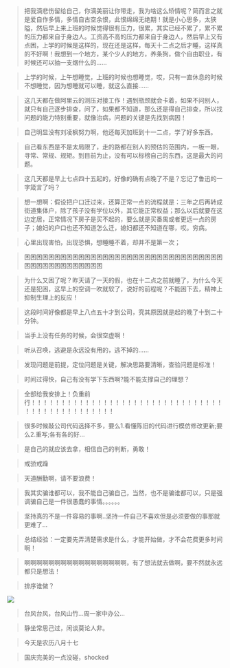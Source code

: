 >把我滴悲伤留给自己，你滴美丽让你带走，我为啥这么矫情呢？简而言之就是爱自作多情，多情自古空余恨，此恨绵绵无绝期！就是小心思多，太狭隘，然后早上来上班的时候觉得很有压力，很累，其实已经不累了，累不累的压力都来自于身边人。工资高不高的压力都来自于身边人，然后早上又有点困，上学的时候是这样的，现在还是这样，每天十二点之后才睡，这样真的不好啊！我想到一个地方，某个少人的地方，养条狗，做个自由职业，有时候还可以抽一支烟什么的......

>上学的时候，上午想睡觉，上班的时候也想睡觉，哎，只有一直休息的时候不想睡觉，因为想睡就可以睡，就这么直接......

>这几天都在做阿里云的测压对接工作！遇到瓶颈就会卡着，如果不问别人，就只有自己逐步排查，问了，如果都不知道，那么还是得自己排查，所以找问题的能力特别重要，就像治病，问题的关键是先找到病因！

>自己明显没有刘凌枫努力啊，他还每天加班到十一二点，学了好多东西。

>自己看东西是不是太局限了，走的路都在别人的预估的范围内，一板一眼，寻常、常规、规矩。到目前为止，没有可以标榜自己的东西，这是最大的问题。

>这几天都是早上七点四十五起的，好像的确有点晚了不是？忘记了鲁迅的一字箴言了吗？

>想一想啊：假设把户口迁过来，还算正常一点的流程就是：三年之后再转成街道集体户，除了孩子没有学位以外，其它能正常权益；那么以后就要在这边定居，正常情况下房子是买不起的，要么就是买番禺或者更远一点的房子；媳妇的户口也还不知道怎么迁，媳妇都还不知道在哪，哎。穷病。

>心里出现害怕，出现恐惧，想睡睡不着，却并不是第一次；

>困困困困困困困困困困困困困困困困困困困困困困困困困困困困困困困困困困困困困困困困困困困困困困

>为什么又困了呢？昨天请了一天的假，也在十二点之前就睡了，为什么今天还是犯困，这早上的空调一吹就软了，说好的前程呢？不能困下去，精神上抑制生理上的反应！

>这段时间好像都是早上八点五十才到公司，究其原因就是起的晚了十到二十分钟。

>当手上没有任务的时候，会很空虚啊！

>听从召唤，逃避是永远没有用的，逃不掉的......

>发现问题是前提，定位问题是关键，解决思路要清晰，查验问题是标准！

>时间过得快，自己有没有学下东西啊?能不能支撑自己的理想？

>全部给我安排上！负重前行！！！！！！！！！！！！！！！！！！！！！！！！！！！！！！！！！！！！！！！！！！！！！！！

>很多时候敲公司代码选择不多，要么1.看懂陈旧的代码进行模仿修改更新;要么2.重写;各有各的好...


>是自己的就应该去拿，相信自己的判断，勇敢！

>戒骄戒躁

>天道酬勤啊，请不要浪费！

>我其实骗谁都可以，我不能自己骗自己，当然，也不是骗谁都可以，只是强调骗自己是一件很愚蠢的事情。。。。。。

>坚持真的不是一件容易的事啊..坚持一件自己不喜欢但是必须要做的事那就更难了...

>总结经验：一定要先弄清楚需求是什么，才能开始做，才不会花费更多时间啊！

>啊啊啊啊啊啊啊啊啊啊啊啊啊啊啊啊啊，有了想法就去做啊，要不然就永远都只是想法！

>排序谁做？

![](https://github.com/TUARAN/PIC/blob/master/common/some.png)

>台风台风，台风山竹...周一家中办公...

>静坐常思己过，闲谈莫论人非。

>今天是农历八月十七

>国庆完美的一点没碰，shocked
